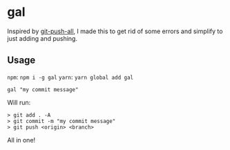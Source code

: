 # gal

Inspired by [git-push-all](https://github.com/ssmolkin1/git-push-all), I made this to get rid of some errors and simplify to just adding and pushing.

## Usage

`npm`: `npm i -g gal`
`yarn`: `yarn global add gal`

```
gal "my commit message"
```

Will run:

```
> git add . -A
> git commit -m "my commit message"
> git push <origin> <branch>
```

All in one!